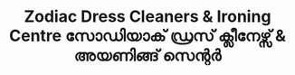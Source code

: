 ---
title: "Zodiac Dress Cleaners & Ironing Centre സോഡിയാക് ഡ്രസ് ക്ലീനേഴ്സ് & അയണിങ്ങ് സെന്റർ"
url: /8th-mile/zodiac-dress-cleaners-und-ironing-centre-sooddiyaak-ddrs-kliineellls-und-aynningng-senrr/
shop: Wäscherei
---